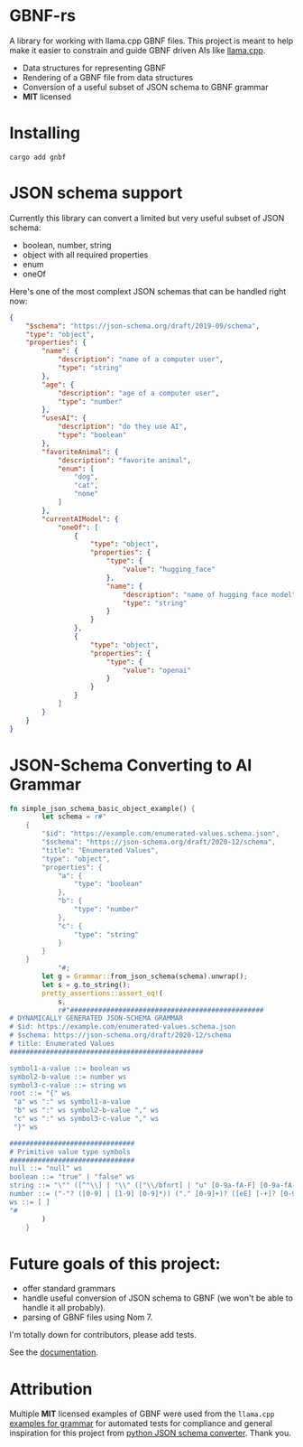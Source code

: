 # GBNF-rs

A library for working with llama.cpp GBNF files. This project is meant to help make it easier to constrain and guide GBNF driven AIs like [llama.cpp](https://github.com/ggerganov/llama.cpp).

* Data structures for representing GBNF
* Rendering of a GBNF file from data structures
* Conversion of a useful subset of JSON schema to GBNF grammar
* **MIT** licensed


# Installing

```
cargo add gnbf
```

# JSON schema support

Currently this library can convert a limited but very useful subset of JSON schema:
* boolean, number, string
* object with all required properties
* enum
* oneOf

Here's one of the most complext JSON schemas that can be handled right now:

```json
{
    "$schema": "https://json-schema.org/draft/2019-09/schema",
    "type": "object",
    "properties": {
        "name": {
            "description": "name of a computer user",
            "type": "string"
        },
        "age": {
            "description": "age of a computer user",
            "type": "number"
        },
        "usesAI": {
            "description": "do they use AI",
            "type": "boolean"
        },
        "favoriteAnimal": {
            "description": "favorite animal",
            "enum": [
                "dog",
                "cat",
                "none"
            ]
        },
        "currentAIModel": {
            "oneOf": [
                {
                    "type": "object",
                    "properties": {
                        "type": {
                            "value": "hugging_face"
                        },
                        "name": {
                            "description": "name of hugging face model",
                            "type": "string"
                        }
                    }
                },
                {
                    "type": "object",
                    "properties": {
                        "type": {
                            "value": "openai"
                        }
                    }
                }
            ]
        }
    }
}
```

# JSON-Schema Converting to AI Grammar

```rust
fn simple_json_schema_basic_object_example() {
        let schema = r#"
    {
        "$id": "https://example.com/enumerated-values.schema.json",
        "$schema": "https://json-schema.org/draft/2020-12/schema",
        "title": "Enumerated Values",
        "type": "object",
        "properties": {
            "a": {
                "type": "boolean"
            },
            "b": {
                "type": "number"
            },
            "c": {
                "type": "string"
            }
        }
    }
            "#;
        let g = Grammar::from_json_schema(schema).unwrap();
        let s = g.to_string();
        pretty_assertions::assert_eq!(
            s,
            r#"################################################
# DYNAMICALLY GENERATED JSON-SCHEMA GRAMMAR
# $id: https://example.com/enumerated-values.schema.json
# $schema: https://json-schema.org/draft/2020-12/schema
# title: Enumerated Values
################################################

symbol1-a-value ::= boolean ws
symbol2-b-value ::= number ws
symbol3-c-value ::= string ws
root ::= "{" ws 
 "a" ws ":" ws symbol1-a-value 
 "b" ws ":" ws symbol2-b-value "," ws 
 "c" ws ":" ws symbol3-c-value "," ws 
 "}" ws

###############################
# Primitive value type symbols
###############################
null ::= "null" ws
boolean ::= "true" | "false" ws
string ::= "\"" ([^"\\] | "\\" (["\\/bfnrt] | "u" [0-9a-fA-F] [0-9a-fA-F] [0-9a-fA-F] [0-9a-fA-F]))* "\"" ws
number ::= ("-"? ([0-9] | [1-9] [0-9]*)) ("." [0-9]+)? ([eE] [-+]? [0-9]+)? ws
ws ::= [ ]
"#
        )
    }
```

# Future goals of this project:
* offer standard grammars
* handle useful conversion of JSON schema to GBNF (we won't be able to handle it all probably).
* parsing of GBNF files using Nom 7.

I'm totally down for contributors, please add tests.

See the [documentation](https://docs.rs/gbnf).

# Attribution

Multiple **MIT** licensed examples of GBNF were used from the `llama.cpp` [examples for grammar](https://github.com/ggerganov/llama.cpp/tree/master/grammars) for automated tests for compliance and general inspiration for this project from [python JSON schema converter](https://github.com/ggerganov/llama.cpp/blob/master/examples/json-schema-to-grammar.py). Thank you.


